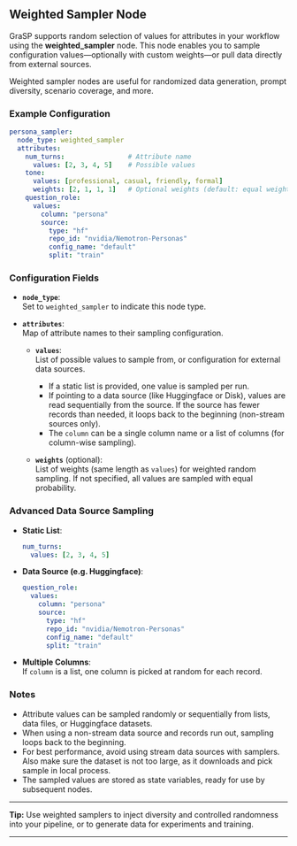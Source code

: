 ## Weighted Sampler Node

GraSP supports random selection of values for attributes in your workflow using the **weighted_sampler** node. This node enables you to sample configuration values—optionally with custom weights—or pull data directly from external sources.

Weighted sampler nodes are useful for randomized data generation, prompt diversity, scenario coverage, and more.

### Example Configuration

```yaml
persona_sampler:
  node_type: weighted_sampler
  attributes:
    num_turns:                # Attribute name
      values: [2, 3, 4, 5]    # Possible values
    tone:
      values: [professional, casual, friendly, formal]
      weights: [2, 1, 1, 1]   # Optional weights (default: equal weights)
    question_role:
      values:
        column: "persona"
        source:
          type: "hf"
          repo_id: "nvidia/Nemotron-Personas"
          config_name: "default"
          split: "train"
```

### Configuration Fields

- **`node_type`**:  
  Set to `weighted_sampler` to indicate this node type.

- **`attributes`**:  
  Map of attribute names to their sampling configuration.

  - **`values`**:  
    List of possible values to sample from, or configuration for external data sources.  
    - If a static list is provided, one value is sampled per run.
    - If pointing to a data source (like Huggingface or Disk), values are read sequentially from the source. If the source has fewer records than needed, it loops back to the beginning (non-stream sources only).
    - The `column` can be a single column name or a list of columns (for column-wise sampling).

  - **`weights`** (optional):  
    List of weights (same length as `values`) for weighted random sampling. If not specified, all values are sampled with equal probability.

### Advanced Data Source Sampling

- **Static List**:  
  ```yaml
  num_turns:
    values: [2, 3, 4, 5]
  ```
- **Data Source (e.g. Huggingface)**:  
  ```yaml
  question_role:
    values:
      column: "persona"
      source:
        type: "hf"
        repo_id: "nvidia/Nemotron-Personas"
        config_name: "default"
        split: "train"
  ```
- **Multiple Columns**:  
  If `column` is a list, one column is picked at random for each record.

### Notes

- Attribute values can be sampled randomly or sequentially from lists, data files, or Huggingface datasets.
- When using a non-stream data source and records run out, sampling loops back to the beginning.
- For best performance, avoid using stream data sources with samplers. Also make sure the dataset is not too large, as it downloads and pick sample in local process.
- The sampled values are stored as state variables, ready for use by subsequent nodes.

---

**Tip:** Use weighted samplers to inject diversity and controlled randomness into your pipeline, or to generate data for experiments and training.

---